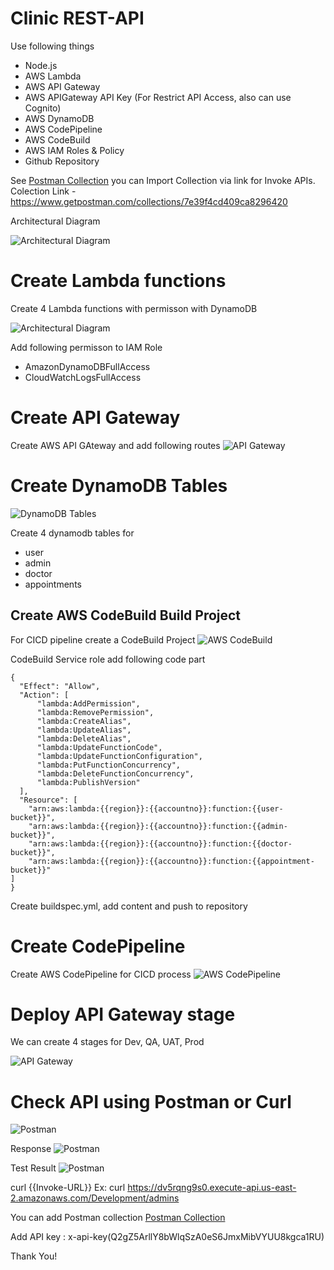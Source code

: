 # Clinic REST-API
Use following things

- Node.js
- AWS Lambda
- AWS API Gateway
- AWS APIGateway API Key (For Restrict API Access, also can use Cognito)
- AWS DynamoDB
- AWS CodePipeline
- AWS CodeBuild
- AWS IAM Roles & Policy
- Github Repository

See [Postman Collection](https://www.getpostman.com/collections/7e39f4cd409ca8296420) you can Import Collection via link for Invoke APIs.
Colection Link - https://www.getpostman.com/collections/7e39f4cd409ca8296420

<!-- API Documentation - https://documenter.getpostman.com/view/10124724/VUqpswvQ -->

Architectural Diagram

![Architectural Diagram](resources/architecture-diagram.png)

# Create Lambda functions

Create 4 Lambda functions with permisson with DynamoDB

![Architectural Diagram](resources/lambda.jpg)

Add following permisson to IAM Role
- AmazonDynamoDBFullAccess	
- CloudWatchLogsFullAccess

# Create API Gateway

Create AWS API GAteway and add following routes
![API Gateway](resources/api-gateway.jpg)

# Create DynamoDB Tables

![DynamoDB Tables](resources/dynamo-db.jpg)

Create 4 dynamodb tables for
- user
- admin
- doctor
- appointments

## Create AWS CodeBuild Build Project

For CICD pipeline create a CodeBuild Project
![AWS CodeBuild](resources/codebuild.jpg)

CodeBuild Service role add following code part
```
{
  "Effect": "Allow",
  "Action": [
      "lambda:AddPermission",
      "lambda:RemovePermission",
      "lambda:CreateAlias",
      "lambda:UpdateAlias",
      "lambda:DeleteAlias",
      "lambda:UpdateFunctionCode",
      "lambda:UpdateFunctionConfiguration",
      "lambda:PutFunctionConcurrency",
      "lambda:DeleteFunctionConcurrency",
      "lambda:PublishVersion"
  ],
  "Resource": [
    "arn:aws:lambda:{{region}}:{{accountno}}:function:{{user-bucket}}",
    "arn:aws:lambda:{{region}}:{{accountno}}:function:{{admin-bucket}}",
    "arn:aws:lambda:{{region}}:{{accountno}}:function:{{doctor-bucket}}",
    "arn:aws:lambda:{{region}}:{{accountno}}:function:{{appointment-bucket}}"
]
}
```
Create buildspec.yml, add content and push to repository

# Create CodePipeline

Create AWS CodePipeline for CICD process
![AWS CodePipeline](resources/codepipeline.jpg)

# Deploy API Gateway stage

We can create 4 stages for Dev, QA, UAT, Prod

![API Gateway](resources/apigateway-stage.jpg)

# Check API using Postman or Curl

![Postman](resources/postman1.jpg)

Response
![Postman](resources/postman2.jpg)

Test Result
![Postman](resources/postman3.jpg)

curl {{Invoke-URL}}
Ex: curl https://dv5rqng9s0.execute-api.us-east-2.amazonaws.com/Development/admins

You can add Postman collection [Postman Collection](https://www.getpostman.com/collections/7e39f4cd409ca8296420)

Add API key : x-api-key(Q2gZ5ArllY8bWlqSzA0eS6JmxMibVYUU8kgca1RU)

Thank You!